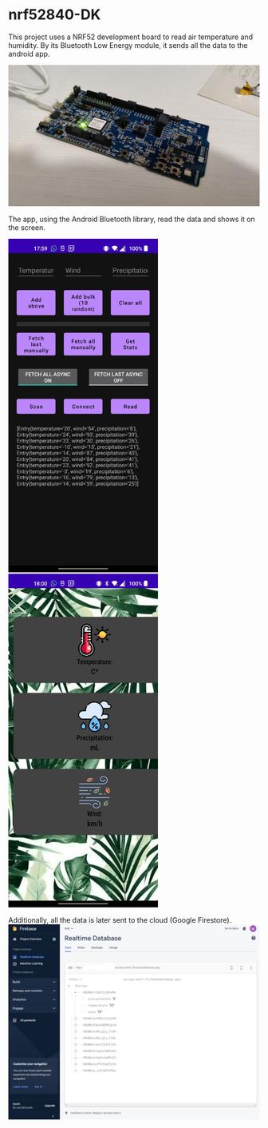 # nrf52840-DK
This project uses a NRF52 development board to read air temperature and humidity. By its Bluetooth Low Energy module, it sends all the data to the android app.

<img src="./img/device.jpeg" alt="device" width="600"/>

The app, using the Android Bluetooth library, read the data and shows it on the screen. 

<img src="./img/screen1.jpeg" alt="first screen" width="300"/> <img src="./img/screen2.jpeg" alt="second screen" width="300"/>

Additionally, all the data is later sent to the cloud (Google Firestore).
<img src="./img/cloud.png" alt="cloud control panel" width="600"/>
